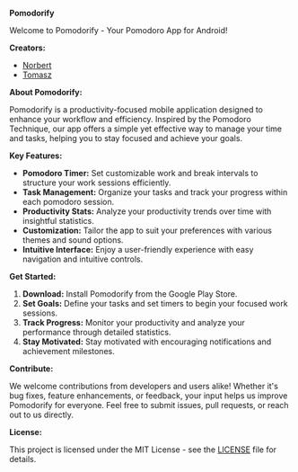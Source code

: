 **Pomodorify**

Welcome to Pomodorify - Your Pomodoro App for Android!

**Creators:**

- [Norbert](https://github.com/NorbertProfile)
- [Tomasz](https://github.com/TomaszProfile)

**About Pomodorify:**

Pomodorify is a productivity-focused mobile application designed to enhance your workflow and efficiency. Inspired by the Pomodoro Technique, our app offers a simple yet effective way to manage your time and tasks, helping you to stay focused and achieve your goals.

**Key Features:**

- **Pomodoro Timer:** Set customizable work and break intervals to structure your work sessions efficiently.
- **Task Management:** Organize your tasks and track your progress within each pomodoro session.
- **Productivity Stats:** Analyze your productivity trends over time with insightful statistics.
- **Customization:** Tailor the app to suit your preferences with various themes and sound options.
- **Intuitive Interface:** Enjoy a user-friendly experience with easy navigation and intuitive controls.

**Get Started:**

1. **Download:** Install Pomodorify from the Google Play Store.
2. **Set Goals:** Define your tasks and set timers to begin your focused work sessions.
3. **Track Progress:** Monitor your productivity and analyze your performance through detailed statistics.
4. **Stay Motivated:** Stay motivated with encouraging notifications and achievement milestones.

**Contribute:**

We welcome contributions from developers and users alike! Whether it's bug fixes, feature enhancements, or feedback, your input helps us improve Pomodorify for everyone. Feel free to submit issues, pull requests, or reach out to us directly.

**License:**

This project is licensed under the MIT License - see the [LICENSE](https://github.com/YourOrganization/Pomodorify/blob/main/LICENSE) file for details.
